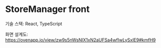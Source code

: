 # StoreManager front

기술 스택: React, TypeScript

화면 설계도: https://ovenapp.io/view/zw9s5nWsNlX1xN2aUFSa4wfIwLySxlE9#kmfH9